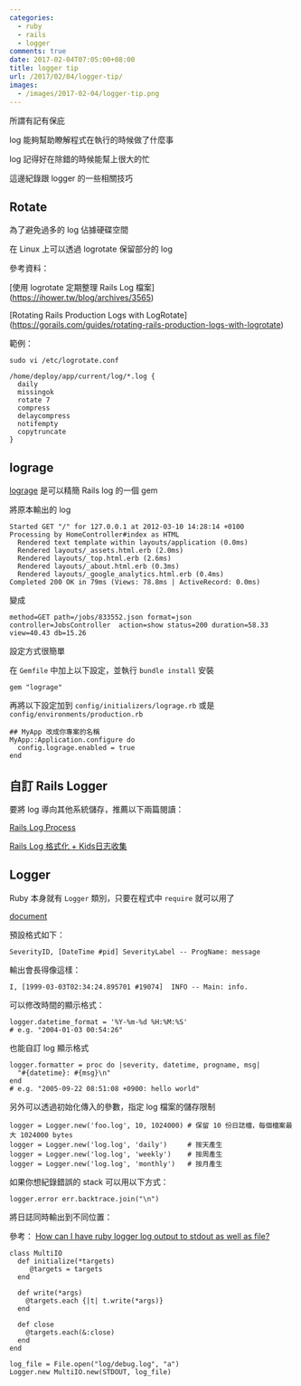 ```yaml
---
categories:
  - ruby
  - rails
  - logger
comments: true
date: 2017-02-04T07:05:00+08:00
title: logger tip
url: /2017/02/04/logger-tip/
images:
  - /images/2017-02-04/logger-tip.png
---
```


所謂有記有保庇

log 能夠幫助瞭解程式在執行的時候做了什麼事

log 記得好在除錯的時候能幫上很大的忙

這邊紀錄跟 logger 的一些相關技巧

<!--more-->

## Rotate

為了避免過多的 log 佔據硬碟空間

在 Linux 上可以透過 logrotate 保留部分的 log

參考資料：

[使用 logrotate 定期整理 Rails Log 檔案] (https://ihower.tw/blog/archives/3565)

[Rotating Rails Production Logs with LogRotate] (https://gorails.com/guides/rotating-rails-production-logs-with-logrotate)

範例：

```
sudo vi /etc/logrotate.conf
```

```
/home/deploy/app/current/log/*.log {
  daily
  missingok
  rotate 7
  compress
  delaycompress
  notifempty
  copytruncate
}
```

## lograge

[lograge](https://github.com/roidrage/lograge) 是可以精簡 Rails log 的一個 gem

將原本輸出的 log

```
Started GET "/" for 127.0.0.1 at 2012-03-10 14:28:14 +0100
Processing by HomeController#index as HTML
  Rendered text template within layouts/application (0.0ms)
  Rendered layouts/_assets.html.erb (2.0ms)
  Rendered layouts/_top.html.erb (2.6ms)
  Rendered layouts/_about.html.erb (0.3ms)
  Rendered layouts/_google_analytics.html.erb (0.4ms)
Completed 200 OK in 79ms (Views: 78.8ms | ActiveRecord: 0.0ms)
```

變成

```
method=GET path=/jobs/833552.json format=json controller=JobsController  action=show status=200 duration=58.33 view=40.43 db=15.26
```

設定方式很簡單

在 `Gemfile` 中加上以下設定，並執行 `bundle install` 安裝

```
gem "lograge"
```

再將以下設定加到 `config/initializers/lograge.rb` 或是 `config/environments/production.rb`

```
## MyApp 改成你專案的名稱
MyApp::Application.configure do
  config.lograge.enabled = true
end
```

## 自訂 Rails Logger

要將 log 導向其他系統儲存，推薦以下兩篇閱讀：

[Rails Log Process](https://ruby-china.org/topics/27523)

[Rails Log 格式化 + Kids日志收集](https://ruby-china.org/topics/29417)

## Logger

Ruby 本身就有 `Logger` 類別，只要在程式中 `require` 就可以用了

[document](http://ruby-doc.org/stdlib-2.1.0/libdoc/logger/rdoc/Logger.html)

預設格式如下：

```
SeverityID, [DateTime #pid] SeverityLabel -- ProgName: message
```

輸出會長得像這樣：

```
I, [1999-03-03T02:34:24.895701 #19074]  INFO -- Main: info.
```

可以修改時間的顯示格式：

```
logger.datetime_format = '%Y-%m-%d %H:%M:%S'
# e.g. "2004-01-03 00:54:26"
```

也能自訂 log 顯示格式

```
logger.formatter = proc do |severity, datetime, progname, msg|
  "#{datetime}: #{msg}\n"
end
# e.g. "2005-09-22 08:51:08 +0900: hello world"
```

另外可以透過初始化傳入的參數，指定 log 檔案的儲存限制

```
logger = Logger.new('foo.log', 10, 1024000) # 保留 10 份日誌檔，每個檔案最大 1024000 bytes
logger = Logger.new('log.log', 'daily')     # 按天產生
logger = Logger.new('log.log', 'weekly')    # 按周產生
logger = Logger.new('log.log', 'monthly')   # 按月產生
```

如果你想紀錄錯誤的 stack 可以用以下方式：

```
logger.error err.backtrace.join("\n")
```

將日誌同時輸出到不同位置：

參考： [How can I have ruby logger log output to stdout as well as file?](http://stackoverflow.com/questions/6407141/how-can-i-have-ruby-logger-log-output-to-stdout-as-well-as-file)

```
class MultiIO
  def initialize(*targets)
     @targets = targets
  end

  def write(*args)
    @targets.each {|t| t.write(*args)}
  end

  def close
    @targets.each(&:close)
  end
end

log_file = File.open("log/debug.log", "a")
Logger.new MultiIO.new(STDOUT, log_file)
```